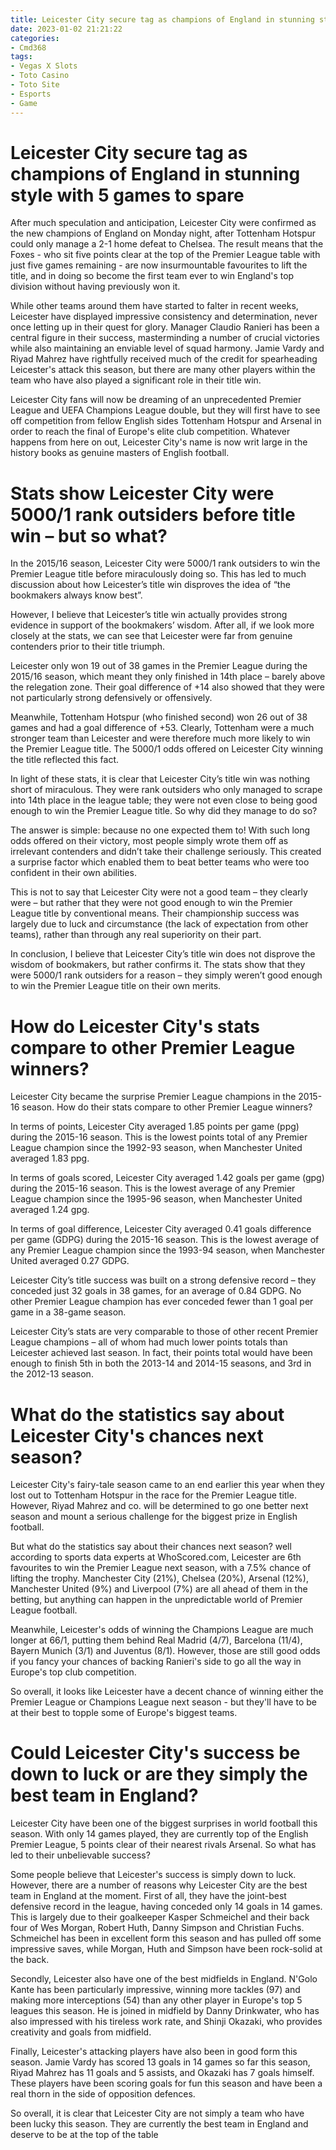 ```yaml
---
title: Leicester City secure tag as champions of England in stunning style with 5 games to spare 
date: 2023-01-02 21:21:22
categories:
- Cmd368
tags:
- Vegas X Slots
- Toto Casino
- Toto Site
- Esports
- Game
---
```



#  Leicester City secure tag as champions of England in stunning style with 5 games to spare 

After much speculation and anticipation, Leicester City were confirmed as the new champions of England on Monday night, after Tottenham Hotspur could only manage a 2-1 home defeat to Chelsea. The result means that the Foxes - who sit five points clear at the top of the Premier League table with just five games remaining - are now insurmountable favourites to lift the title, and in doing so become the first team ever to win England's top division without having previously won it.

While other teams around them have started to falter in recent weeks, Leicester have displayed impressive consistency and determination, never once letting up in their quest for glory. Manager Claudio Ranieri has been a central figure in their success, masterminding a number of crucial victories while also maintaining an enviable level of squad harmony. Jamie Vardy and Riyad Mahrez have rightfully received much of the credit for spearheading Leicester's attack this season, but there are many other players within the team who have also played a significant role in their title win.

Leicester City fans will now be dreaming of an unprecedented Premier League and UEFA Champions League double, but they will first have to see off competition from fellow English sides Tottenham Hotspur and Arsenal in order to reach the final of Europe's elite club competition. Whatever happens from here on out, Leicester City's name is now writ large in the history books as genuine masters of English football.

#  Stats show Leicester City were 5000/1 rank outsiders before title win – but so what? 

In the 2015/16 season, Leicester City were 5000/1 rank outsiders to win the Premier League title before miraculously doing so. This has led to much discussion about how Leicester’s title win disproves the idea of “the bookmakers always know best”.

However, I believe that Leicester’s title win actually provides strong evidence in support of the bookmakers’ wisdom. After all, if we look more closely at the stats, we can see that Leicester were far from genuine contenders prior to their title triumph.

Leicester only won 19 out of 38 games in the Premier League during the 2015/16 season, which meant they only finished in 14th place – barely above the relegation zone. Their goal difference of +14 also showed that they were not particularly strong defensively or offensively.

Meanwhile, Tottenham Hotspur (who finished second) won 26 out of 38 games and had a goal difference of +53. Clearly, Tottenham were a much stronger team than Leicester and were therefore much more likely to win the Premier League title. The 5000/1 odds offered on Leicester City winning the title reflected this fact.

In light of these stats, it is clear that Leicester City’s title win was nothing short of miraculous. They were rank outsiders who only managed to scrape into 14th place in the league table; they were not even close to being good enough to win the Premier League title. So why did they manage to do so?

The answer is simple: because no one expected them to! With such long odds offered on their victory, most people simply wrote them off as irrelevant contenders and didn’t take their challenge seriously. This created a surprise factor which enabled them to beat better teams who were too confident in their own abilities.

This is not to say that Leicester City were not a good team – they clearly were – but rather that they were not good enough to win the Premier League title by conventional means. Their championship success was largely due to luck and circumstance (the lack of expectation from other teams), rather than through any real superiority on their part.

In conclusion, I believe that Leicester City’s title win does not disprove the wisdom of bookmakers, but rather confirms it. The stats show that they were 5000/1 rank outsiders for a reason – they simply weren’t good enough to win the Premier League title on their own merits.

#  How do Leicester City's stats compare to other Premier League winners? 

Leicester City became the surprise Premier League champions in the 2015-16 season. How do their stats compare to other Premier League winners?

In terms of points, Leicester City averaged 1.85 points per game (ppg) during the 2015-16 season. This is the lowest points total of any Premier League champion since the 1992-93 season, when Manchester United averaged 1.83 ppg.

In terms of goals scored, Leicester City averaged 1.42 goals per game (gpg) during the 2015-16 season. This is the lowest average of any Premier League champion since the 1995-96 season, when Manchester United averaged 1.24 gpg.

In terms of goal difference, Leicester City averaged 0.41 goals difference per game (GDPG) during the 2015-16 season. This is the lowest average of any Premier League champion since the 1993-94 season, when Manchester United averaged 0.27 GDPG.

Leicester City’s title success was built on a strong defensive record – they conceded just 32 goals in 38 games, for an average of 0.84 GDPG. No other Premier League champion has ever conceded fewer than 1 goal per game in a 38-game season.

Leicester City’s stats are very comparable to those of other recent Premier League champions – all of whom had much lower points totals than Leicester achieved last season. In fact, their points total would have been enough to finish 5th in both the 2013-14 and 2014-15 seasons, and 3rd in the 2012-13 season.

#  What do the statistics say about Leicester City's chances next season? 

Leicester City's fairy-tale season came to an end earlier this year when they lost out to Tottenham Hotspur in the race for the Premier League title. However, Riyad Mahrez and co. will be determined to go one better next season and mount a serious challenge for the biggest prize in English football.

But what do the statistics say about their chances next season? well according to sports data experts at WhoScored.com, Leicester are 6th favourites to win the Premier League next season, with a 7.5% chance of lifting the trophy. Manchester City (21%), Chelsea (20%), Arsenal (12%), Manchester United (9%) and Liverpool (7%) are all ahead of them in the betting, but anything can happen in the unpredictable world of Premier League football.

Meanwhile, Leicester's odds of winning the Champions League are much longer at 66/1, putting them behind Real Madrid (4/7), Barcelona (11/4), Bayern Munich (3/1) and Juventus (8/1). However, those are still good odds if you fancy your chances of backing Ranieri's side to go all the way in Europe's top club competition.

So overall, it looks like Leicester have a decent chance of winning either the Premier League or Champions League next season - but they'll have to be at their best to topple some of Europe's biggest teams.

#  Could Leicester City's success be down to luck or are they simply the best team in England?

Leicester City have been one of the biggest surprises in world football this season. With only 14 games played, they are currently top of the English Premier League, 5 points clear of their nearest rivals Arsenal. So what has led to their unbelievable success?

Some people believe that Leicester's success is simply down to luck. However, there are a number of reasons why Leicester City are the best team in England at the moment. First of all, they have the joint-best defensive record in the league, having conceded only 14 goals in 14 games. This is largely due to their goalkeeper Kasper Schmeichel and their back four of Wes Morgan, Robert Huth, Danny Simpson and Christian Fuchs. Schmeichel has been in excellent form this season and has pulled off some impressive saves, while Morgan, Huth and Simpson have been rock-solid at the back.

Secondly, Leicester also have one of the best midfields in England. N'Golo Kante has been particularly impressive, winning more tackles (97) and making more interceptions (54) than any other player in Europe's top 5 leagues this season. He is joined in midfield by Danny Drinkwater, who has also impressed with his tireless work rate, and Shinji Okazaki, who provides creativity and goals from midfield.

Finally, Leicester's attacking players have also been in good form this season. Jamie Vardy has scored 13 goals in 14 games so far this season, Riyad Mahrez has 11 goals and 5 assists, and Okazaki has 7 goals himself. These players have been scoring goals for fun this season and have been a real thorn in the side of opposition defences.

So overall, it is clear that Leicester City are not simply a team who have been lucky this season. They are currently the best team in England and deserve to be at the top of the table